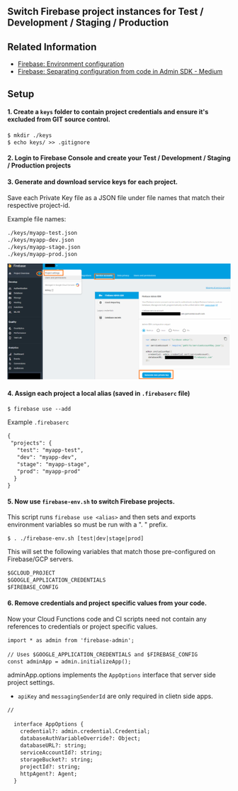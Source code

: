 ## Switch Firebase project instances for Test / Development / Staging / Production

## Related Information

- [Firebase: Environment configuration](https://firebase.google.com/docs/functions/config-env)
- [Firebase: Separating configuration from code in Admin SDK - Medium](https://medium.com/google-cloud/firebase-separating-configuration-from-code-in-admin-sdk-d2bcd2e87de6)

## Setup
    
#### 1. Create a `keys` folder to contain project credentials and ensure it's excluded from GIT source control.

    $ mkdir ./keys
    $ echo keys/ >> .gitignore
    
#### 2.  Login to Firebase Console and create your Test / Development / Staging / Production projects

#### 3.  Generate and download service keys for each project.

Save each Private Key file as a JSON file under file names that match their respective project-id.
    
Example file names:

    ./keys/myapp-test.json
    ./keys/myapp-dev.json
    ./keys/myapp-stage.json
    ./keys/myapp-prod.json

![Download Service Key](service-keys.png)

#### 4.  Assign each project a local alias (saved in `.firebaserc` file)

    $ firebase use --add

Example `.firebaserc`

```
{
 "projects": {
   "test": "myapp-test",
   "dev": "myapp-dev",
   "stage": "myapp-stage",
   "prod": "myapp-prod"
  }
}
```

#### 5. Now use `firebase-env.sh` to switch Firebase projects.

This script runs `firebase use <alias>` and then sets and exports 
environment variables so must be run with a ". " prefix.

    $ . ./firebase-env.sh [test|dev|stage|prod]

This will set the following variables that match those pre-configured on Firebase/GCP servers.

```
$GCLOUD_PROJECT
$GOOGLE_APPLICATION_CREDENTIALS
$FIREBASE_CONFIG
```

#### 6. Remove credentials and project specific values from your code.

Now your Cloud Functions code and CI scripts need not contain any references to credentials or project specific values.

```
import * as admin from 'firebase-admin';

// Uses $GOOGLE_APPLICATION_CREDENTIALS and $FIREBASE_CONFIG
const adminApp = admin.initializeApp();  
```

adminApp.options implements the `AppOptions` interface that server side project settings.
- `apiKey` and `messagingSenderId` are only required in clietn side apps.

```
// 

  interface AppOptions {
    credential?: admin.credential.Credential;
    databaseAuthVariableOverride?: Object;
    databaseURL?: string;
    serviceAccountId?: string;
    storageBucket?: string;
    projectId?: string;
    httpAgent?: Agent;
  }
```
